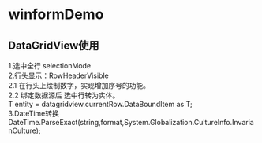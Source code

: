 # winformDemo

## DataGridView使用
1.选中全行 selectionMode  
2.行头显示：RowHeaderVisible   
2.1 在行头上绘制数字，实现增加序号的功能。   
2.2 绑定数据源后 选中行转为实体。   
T entity = datagridview.currentRow.DataBoundItem as T;    
3.DateTime转换  
DateTime.ParseExact(string,format,System.Globalization.CultureInfo.InvarianCulture);
